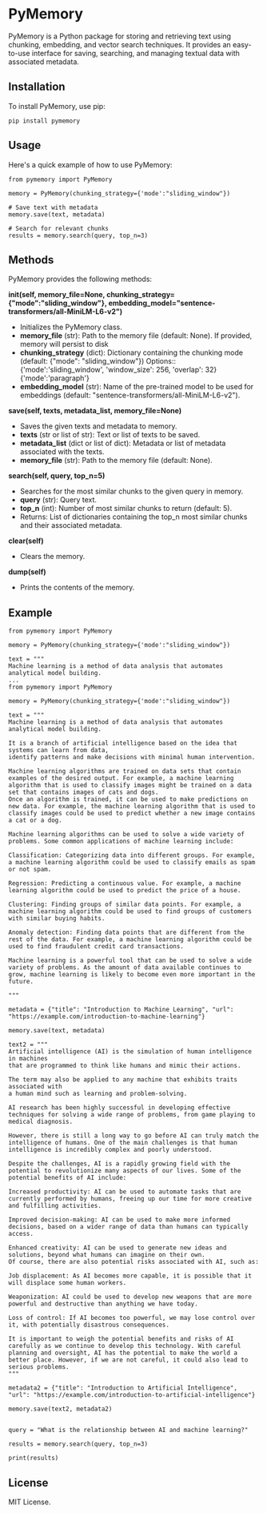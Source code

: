 # PyMemory

PyMemory is a Python package for storing and retrieving text using chunking, embedding, and vector search techniques. It provides an easy-to-use interface for saving, searching, and managing textual data with associated metadata.

## Installation

To install PyMemory, use pip:

```
pip install pymemory
```

## Usage

Here's a quick example of how to use PyMemory:

```
from pymemory import PyMemory

memory = PyMemory(chunking_strategy={'mode':"sliding_window"})

# Save text with metadata
memory.save(text, metadata)

# Search for relevant chunks
results = memory.search(query, top_n=3)
```

## Methods
PyMemory provides the following methods:


**__init__(self, memory_file=None, chunking_strategy={"mode":"sliding_window"},
embedding_model="sentence-transformers/all-MiniLM-L6-v2")**


- Initializes the PyMemory class.
- **memory_file** (str): Path to the memory file (default: None). If provided, memory will persist to disk
- **chunking_strategy** (dict): Dictionary containing the chunking mode (default: {"mode": "sliding_window"})
   Options::
	{'mode':'sliding_window', 'window_size': 256, 'overlap': 32}
	{'mode':'paragraph'}
- **embedding_model** (str): Name of the pre-trained model to be used for embeddings (default: "sentence-transformers/all-MiniLM-L6-v2").

**save(self, texts, metadata_list, memory_file=None)**

- Saves the given texts and metadata to memory.
- **texts** (str or list of str): Text or list of texts to be saved.
- **metadata_list** (dict or list of dict): Metadata or list of metadata associated with the texts.
- **memory_file** (str): Path to the memory file (default: None).

**search(self, query, top_n=5)**

- Searches for the most similar chunks to the given query in memory.
- **query** (str): Query text.
- **top_n** (int): Number of most similar chunks to return (default: 5).
- Returns: List of dictionaries containing the top_n most similar chunks and their associated metadata.

**clear(self)**

- Clears the memory.


**dump(self)**

- Prints the contents of the memory.


## Example

```
from pymemory import PyMemory

memory = PyMemory(chunking_strategy={'mode':"sliding_window"})

text = """
Machine learning is a method of data analysis that automates analytical model building.
...
from pymemory import PyMemory

memory = PyMemory(chunking_strategy={'mode':"sliding_window"})

text = """
Machine learning is a method of data analysis that automates analytical model building.

It is a branch of artificial intelligence based on the idea that systems can learn from data,
identify patterns and make decisions with minimal human intervention.

Machine learning algorithms are trained on data sets that contain examples of the desired output. For example, a machine learning algorithm that is used to classify images might be trained on a data set that contains images of cats and dogs.
Once an algorithm is trained, it can be used to make predictions on new data. For example, the machine learning algorithm that is used to classify images could be used to predict whether a new image contains a cat or a dog.

Machine learning algorithms can be used to solve a wide variety of problems. Some common applications of machine learning include:

Classification: Categorizing data into different groups. For example, a machine learning algorithm could be used to classify emails as spam or not spam.

Regression: Predicting a continuous value. For example, a machine learning algorithm could be used to predict the price of a house.

Clustering: Finding groups of similar data points. For example, a machine learning algorithm could be used to find groups of customers with similar buying habits.

Anomaly detection: Finding data points that are different from the rest of the data. For example, a machine learning algorithm could be used to find fraudulent credit card transactions.

Machine learning is a powerful tool that can be used to solve a wide variety of problems. As the amount of data available continues to grow, machine learning is likely to become even more important in the future.

"""

metadata = {"title": "Introduction to Machine Learning", "url": "https://example.com/introduction-to-machine-learning"}

memory.save(text, metadata)

text2 = """
Artificial intelligence (AI) is the simulation of human intelligence in machines
that are programmed to think like humans and mimic their actions.

The term may also be applied to any machine that exhibits traits associated with
a human mind such as learning and problem-solving.

AI research has been highly successful in developing effective techniques for solving a wide range of problems, from game playing to medical diagnosis.

However, there is still a long way to go before AI can truly match the intelligence of humans. One of the main challenges is that human intelligence is incredibly complex and poorly understood.

Despite the challenges, AI is a rapidly growing field with the potential to revolutionize many aspects of our lives. Some of the potential benefits of AI include:

Increased productivity: AI can be used to automate tasks that are currently performed by humans, freeing up our time for more creative and fulfilling activities.

Improved decision-making: AI can be used to make more informed decisions, based on a wider range of data than humans can typically access.

Enhanced creativity: AI can be used to generate new ideas and solutions, beyond what humans can imagine on their own.
Of course, there are also potential risks associated with AI, such as:

Job displacement: As AI becomes more capable, it is possible that it will displace some human workers.

Weaponization: AI could be used to develop new weapons that are more powerful and destructive than anything we have today.

Loss of control: If AI becomes too powerful, we may lose control over it, with potentially disastrous consequences.

It is important to weigh the potential benefits and risks of AI carefully as we continue to develop this technology. With careful planning and oversight, AI has the potential to make the world a better place. However, if we are not careful, it could also lead to serious problems.
"""

metadata2 = {"title": "Introduction to Artificial Intelligence", "url": "https://example.com/introduction-to-artificial-intelligence"}

memory.save(text2, metadata2)


query = "What is the relationship between AI and machine learning?"

results = memory.search(query, top_n=3)

print(results)
```

## License

MIT License.
